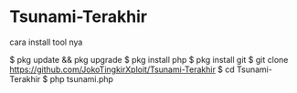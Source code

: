 # Tsunami-Terakhir

cara install tool nya

$ pkg update && pkg upgrade
$ pkg install php
$ pkg install git
$ git clone https://github.com/JokoTingkirXploit/Tsunami-Terakhir
$ cd Tsunami-Terakhir
$ php tsunami.php
